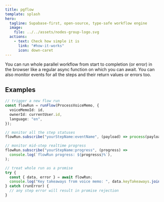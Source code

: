 ```yaml
---
title: pgflow
template: splash
hero:
  tagline: Supabase-first, open-source, type-safe workflow engine
  image:
    file: ../../assets/nodes-group-logo.svg
  actions:
    - text: Check how simple it is
      link: "#how-it-works"
      icon: down-caret
---
```


You can run whole parallel workflow from start to completion (or error)
in the browser like a regular async function on which you can await.
You can also monitor events for all the steps and their return values or errors too.

## Examples

```typescript
// trigger a new flow run
const flowRun = runFlow(ProcessVoiceMemo, {
  voiceMemoId: id,
  ownerId: currentUser.id,
  language: "en",
});

// monitor all the step statuses
flowRun.subscribe("yourStepName:eventName", (payload) => process(payload));

// monitor mid-step realtime progress
flowRun.subscribe("yourStepName:progress", (progress) =>
  console.log(`flowRun progress: ${progresss}%`),
);

// treat whole run as a promise
try {
  const { data, error } = await flowRun;
  console.log("Key takeaways from voice memo: ", data.keyTakeaways.join(", "));
} catch (runError) {
  // any step error will result in promise rejection
}
```
